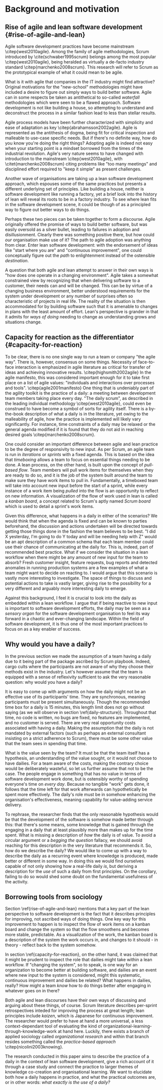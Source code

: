 
# Background and motivation

## Rise of agile and lean software development {#rise-of-agile-and-lean}

Agile software development practices have become mainstream \citep{west2010agile}. Among the family of agile methodologies, Scrum introduced by \cite{schwaber1995scrum} belongs among the most popular \citep{west2010agile}, being heralded as virtually a de-facto industry standard \citep{marchenko2008scrum}. This research will refer to Scrum as the prototypical example of what it could mean to be agile.

What is it with agile that companies in the IT industry might find attractive? Original motivations for the "new-school" methodologies might have included a desire to figure out simply ways to build better software. Agile can in some respects be taken as antithetical to so-called *waterfall* methodologies which were seen to be a flawed approach. Software development is not like building a house, so attempting to understand and deconstruct the process in a similar fashion lead to less than stellar results.

Agile process models have been further characterized with simplicity and ease of adaptation as key \citep{abrahamsson2002agile}. Agile is represented as the antithesis of dogma, being fit for critical inspection and malleable to use-case specific needs. But if there's no definite way, how do you know you're doing the right things? Adopting agile is indeed not easy when your starting point is a mindset borrowed from the times of the industrial revolution. Agile's very nature seems to have changed with introduction to the mainstream \citep{west2010agile}, with \citet{marchenko2008scrum} citing problems like "too many meetings" and disciplined effort required to "keep it simple" as present challenges.

Another wave of organisations are taking up a lean software development approach, which espouses some of the same practices but presents a different underlying set of principles. Like building a house, neither is software development like running a factory, yet a brief look into the history of lean will reveal its roots to be in a factory industry. To see where lean fits in the software development scene, it could be though of as a principled way to figure out better ways to do things.

Perhaps these two pieces can be taken together to form a discourse. Agile originally offered the promise of ways to build better software, but was easily oversold as a silver bullet, leading to failures in adoption and disillusionment. Clearly there was something positive there, but how could *our* organisation make use of it? The path to agile adoption was anything from clear. Enter lean software development: with the endorsement of ideas like "start where you are" and "continuous improvement", one could conceptually figure out the *path* to enlightenment instead of the ostensible *destination*.

A question that both agile and lean attempt to answer in their own ways is "how does one operate in a changing environment". Agile takes a somewhat constrained view by recognizing that when delivering software to a customer, their needs can and will be changed. This can be by virtue of a changing business environment, better understood requirements for the system under development or any number of surprises often so characteristic of projects in real life. The reality of the situation is then accommodated for by building software such that it is amenable to changes in plans with the least amount of effort. Lean's perspective is grander in that it admits for *ways of doing* needing to change as understanding grows and situations change.

## Capacity for reaction as the differentiator {#capacity-for-reaction}

To be clear, there is no one single way to run a team or company "the agile way". There is, however, consensus on some things. Necessity of face-to-face interaction is emphasized in agile literature as critical for transfer of ideas and achieving innovative results. \citep{highsmith2002agile} In the agile manifesto, this was considered important enough for it to take first place on a list of agile values: "individuals and interactions over processes and tools". \citep{agile2001manifesto} One thing that is undeniably part of the agility toolkit is the practice of a daily: a meeting between development team members taking place every day. "The daily scrum", as described in the leading individual methodology \citep{west2010agile}, could even be construed to have become a symbol of sorts for agility itself. There is a by-the-book description of what a daily is in the literature, yet owing to the malleability of agile, how the practice is implemented will likely vary significantly. For instance, time constraints of a daily may be relaxed or the general agenda modified if it is found that they do not aid in reaching desired goals \citep{marchenko2008scrum}.

One could consider an important difference between agile and lean practice to be the degree of responsivity to new input. As per Scrum, an agile team is run in *iterations* or *sprints* with a fixed agenda. This is based on the idea that *timeboxing* allows a team to focus on essential things needing to be done. A lean process, on the other hand, is built upon the concept of *pull-based flow*. Team members will pull work items for themselves when they are ready to do so, and it is the job of the system built around the team to make sure they have work items to pull in. Fundamentally, a timeboxed team will take into account new input before the start of a sprint, while every instance of a work item being *pulled* into the flow is an opportunity to reflect on new information. A visualization of the flow of work used in lean is called a *kanban board*, a concept related to Scrum's aptly named *Scrum board* which is used to detail a sprint's work items.

Given this difference, what happens in a daily in either of the scenarios? We would think that when the agenda is fixed and can be known to parties beforehand, the discussion and actions undertaken will be directed towards getting those things done in the fashion the team believes to be best. "I did X yesterday, I'm going to do Y today and will be needing help with Z" would be an apt description of a common schema that each team member could use their chance of communicating at the daily for. This is, indeed, part of recommended best practice. What if we consider the situation in a lean workflow when there might be any amount of new input for the team to absorb? Fresh customer insight, feature requests, bug reports and detected anomalies in running production systems are a few examples of what a team might want to decide on reacting to. I would argue that this scenario is vastly more interesting to investigate. The space of things to discuss and potential actions to take is vastly larger, giving rise to the possibility for a very different and arguably more interesting daily to emerge.

Against this background, I feel it is crucial to look into the daily as embedded within a lean workflow. I argue that if being reactive to new input is important to software development efforts, the daily may be seen as a *sensory organ* for the software development organisation to feel its way forward in a chaotic and ever-changing landscape. Within the field of software development, it is thus one of the most important practices to focus on as a key enabler of success.

## Why would you have a daily?

In the previous section we made the assumption of a team having a daily due to it being part of the package ascribed by Scrum playbook. Indeed, cargo cults where the participants are not aware of why they choose their methods exist in the industry. Let's however assume that the team is equipped with a sense of reflexivity sufficient to ask the very reasonable question: why would you have a daily?

It is easy to come up with arguments on how the daily might not be an effective use of its participants' time. They are synchronous, meaning participants must be present simultaneously. Though the recommended time box for a daily is 15 minutes, this length limit does not go without saying (as we will observe in section \ref{daily-structure}). Throughout that time, no code is written, no bugs are fixed, no features are implemented, and no customer is served. There are very real opportunity costs associated with having a daily. Making the assumption that the daily is not mandated by external factors (such as perhaps an external consultant insisting on a strict adherence to Scrum), there must be some other value that the team sees in spending that time.

What is the value seen by the team? It must be that the team itself has a hypothesis, an understanding of the value sought, or it would not choose to have dailies. For a team aware of the costs, making the contrary choice would be deliberately wasteful, so let us further assume that not to be the case. The people engage in something that has no value in terms of software development work done, but is ostensibly worthy of spending everyone's time on *every day*. Because no tangible "work" gets done, it follows that the time left for that work afterwards can hypothetically be spent more effectively. The daily's role must be in somehow enhancing the organisation's effectiveness, meaning capability for value-adding service delivery.

To rephrase, the researcher finds that the only reasonable hypothesis would be that the development of the software is somehow made better through this: that there's some means, some knowledge that is gained through the engaging in a daily that at least plausibly more than makes up for the time spent. What is missing a description of *how* the daily is of value. To avoid a circular argument or a *begging the question* fallacy, we should avoid reaching for this description in the very literature that recommends it. So, how do we describe the daily? We would like to come up with a way to describe the daily as a recurring event where knowledge is produced, made better or different in some way. In doing this we would find ourselves capable of not only showing how a real-life daily *is*, but deriving a description for the *use* of such a daily from first principles. On the corollary, failing to do so would shed some doubt on the fundamental usefulness of the activity.



## Borrowing tools from sociology

Section \ref{rise-of-agile-and-lean} mentions that a key part of the lean perspective to software development is the fact that it describes principles for improving, not ascribed ways of doing things. One key way for this improvement to happen is to inspect the flow of work items on a kanban board and change the system so that the flow smoothens and becomes more stable, predictable. As a visualization of the work, the kanban board is a description of the system the work occurs in, and changes to it should - in theory - reflect back to the system somehow.

In section \ref{capacity-for-reaction}, on the other hand, it was claimed that it might be prudent to inspect the role that dailies might take within a lean workflow. If "changing the system", so to speak, is one way for an organization to become better at building software, and dailies are an event where new input to the system is considered, might this systematic, continuous improvement and dailies be related? What happens in dailies, really? How might a team *know* how to do things better after engaging in whatever goes on in there?

Both agile and lean discourses have their own ways of discussing and arguing about these things, of course. Scrum literature describes per-sprint retrospectives inteded for improving the process at great length; lean principles include *kaizen*, which is Japanese for continuous improvement. The researcher would prefer to have at hand a more universal, a less context-dependant tool of evaluating the kind of organizational-learning-through-knowledge-work at hand here. Luckily, there exists a branch of applied sociology called *organizational research* and within that branch resides something called the *practice-based approach* \citep{nicolini2003knowing}.

The research conducted in this paper aims to describe the practice of a daily in the context of lean software development, give a rich account of it through a case study and connect the practice to larger themes of knowledge co-creation and organisational learning. We want to elucidate both how a daily happens in practice, and what the practical outcomes are, or in other words: *what exactly is the use of a daily?*

